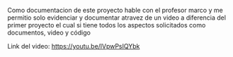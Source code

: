 Como documentacion de este proyecto hable con el profesor marco y me permitio solo evidenciar
y documentar atravez de un video a diferencia del primer proyecto el cual si tiene todos los
aspectos solicitados como documentos, video y código

Link del video:
https://youtu.be/lVpwPsIQYbk
